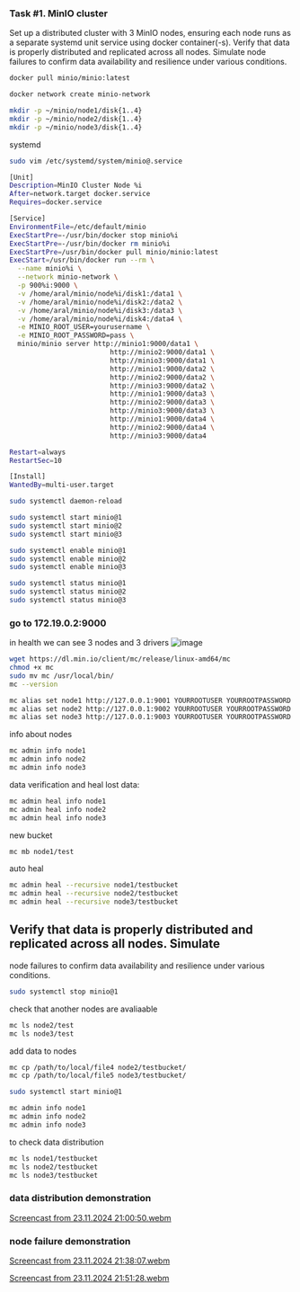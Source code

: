 ### Task #1. MinIO cluster
Set up a distributed cluster with 3 MinIO nodes, ensuring each node runs as a
separate systemd unit service using docker container(-s).
Verify that data is properly distributed and replicated across all nodes. Simulate
node failures to confirm data availability and resilience under various conditions.

``` bash
docker pull minio/minio:latest

docker network create minio-network

mkdir -p ~/minio/node1/disk{1..4}
mkdir -p ~/minio/node2/disk{1..4}
mkdir -p ~/minio/node3/disk{1..4}
```

systemd 
```bash
sudo vim /etc/systemd/system/minio@.service
```
``` bash
[Unit]
Description=MinIO Cluster Node %i
After=network.target docker.service
Requires=docker.service

[Service]
EnvironmentFile=/etc/default/minio
ExecStartPre=-/usr/bin/docker stop minio%i
ExecStartPre=-/usr/bin/docker rm minio%i
ExecStartPre=/usr/bin/docker pull minio/minio:latest
ExecStart=/usr/bin/docker run --rm \
  --name minio%i \
  --network minio-network \
  -p 900%i:9000 \
  -v /home/aral/minio/node%i/disk1:/data1 \
  -v /home/aral/minio/node%i/disk2:/data2 \
  -v /home/aral/minio/node%i/disk3:/data3 \
  -v /home/aral/minio/node%i/disk4:/data4 \
  -e MINIO_ROOT_USER=yourusername \
  -e MINIO_ROOT_PASSWORD=pass \
  minio/minio server http://minio1:9000/data1 \
                         http://minio2:9000/data1 \
                         http://minio3:9000/data1 \
                         http://minio1:9000/data2 \
                         http://minio2:9000/data2 \
                         http://minio3:9000/data2 \
                         http://minio1:9000/data3 \
                         http://minio2:9000/data3 \
                         http://minio3:9000/data3 \
                         http://minio1:9000/data4 \
                         http://minio2:9000/data4 \
                         http://minio3:9000/data4

Restart=always
RestartSec=10

[Install]
WantedBy=multi-user.target

```
```bash
sudo systemctl daemon-reload

sudo systemctl start minio@1
sudo systemctl start minio@2
sudo systemctl start minio@3

sudo systemctl enable minio@1
sudo systemctl enable minio@2
sudo systemctl enable minio@3

sudo systemctl status minio@1
sudo systemctl status minio@2
sudo systemctl status minio@3
```
### go to 172.19.0.2:9000
in health we can see 3 nodes and 3 drivers
![image](https://github.com/user-attachments/assets/f4657349-67cb-41fa-b0ff-8a3b10d024ea)



```bash
wget https://dl.min.io/client/mc/release/linux-amd64/mc
chmod +x mc
sudo mv mc /usr/local/bin/
mc --version
```

``` bash
mc alias set node1 http://127.0.0.1:9001 YOURROOTUSER YOURROOTPASSWORD
mc alias set node2 http://127.0.0.1:9002 YOURROOTUSER YOURROOTPASSWORD
mc alias set node3 http://127.0.0.1:9003 YOURROOTUSER YOURROOTPASSWORD
```
info about nodes
``` bash
mc admin info node1
mc admin info node2
mc admin info node3
```
data verification and heal lost data:
``` bash
mc admin heal info node1
mc admin heal info node2
mc admin heal info node3
```

new bucket
``` bash
mc mb node1/test
```
auto heal
```bash
mc admin heal --recursive node1/testbucket
mc admin heal --recursive node2/testbucket
mc admin heal --recursive node3/testbucket
```

## Verify that data is properly distributed and replicated across all nodes. Simulate
node failures to confirm data availability and resilience under various conditions.
``` bash
sudo systemctl stop minio@1
```

check that another nodes are avaliaable
``` bash
mc ls node2/test
mc ls node3/test
```
add data to nodes
``` bash
mc cp /path/to/local/file4 node2/testbucket/
mc cp /path/to/local/file5 node3/testbucket/
```

``` bash
sudo systemctl start minio@1

mc admin info node1
mc admin info node2
mc admin info node3
```
to check data distribution
```bash
mc ls node1/testbucket
mc ls node2/testbucket
mc ls node3/testbucket
```

### data distribution demonstration

[Screencast from 23.11.2024 21:00:50.webm](https://github.com/user-attachments/assets/14f04ef0-51c7-4d48-9e02-1e2069fca924)

### node failure demonstration

[Screencast from 23.11.2024 21:38:07.webm](https://github.com/user-attachments/assets/80760806-c63e-4d33-ac9a-615deda999be)

[Screencast from 23.11.2024 21:51:28.webm](https://github.com/user-attachments/assets/6f571170-5ed9-4979-b118-b1df35782c9b)
